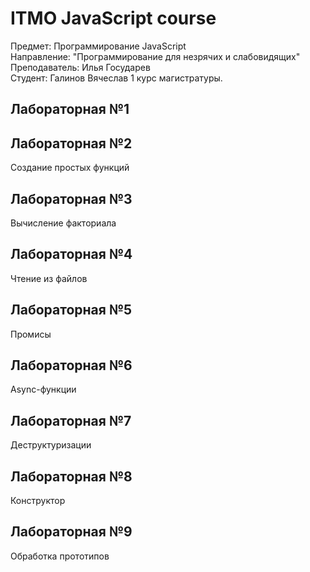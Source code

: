 # ITMO JavaScript course  
Предмет: Программирование JavaScript  
Направление: "Программирование для незрячих и слабовидящих"  
Преподаватель: Илья Государев  
Студент: Галинов Вячеслав 1 курс магистратуры.  

## Лабораторная №1  
 
## Лабораторная №2  
Создание простых функций 

## Лабораторная №3 
Вычисление факториала 

## Лабораторная №4 
Чтение из файлов

## Лабораторная №5 
Промисы

## Лабораторная №6 
Async-функции

## Лабораторная №7 
Деструктуризации

## Лабораторная №8 
Конструктор 

## Лабораторная №9 
Обработка прототипов
